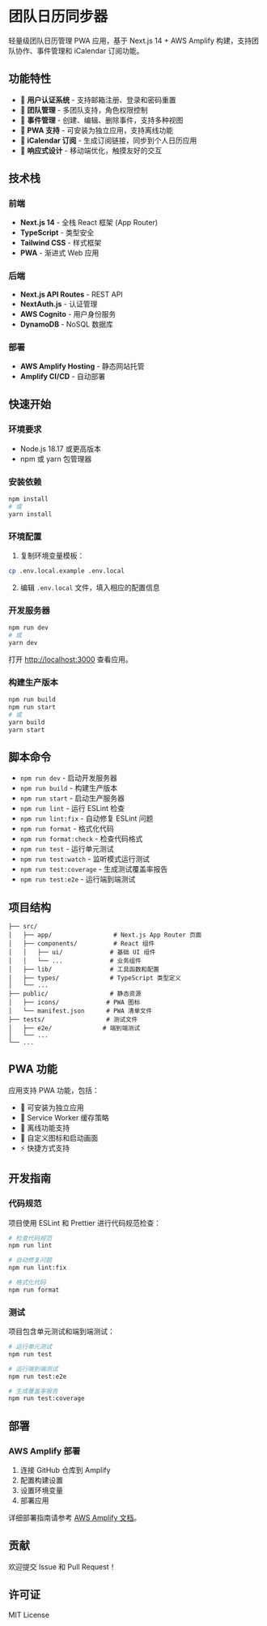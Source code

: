 # 团队日历同步器

轻量级团队日历管理 PWA 应用，基于 Next.js 14 + AWS Amplify 构建，支持团队协作、事件管理和 iCalendar 订阅功能。

## 功能特性

- 🔐 **用户认证系统** - 支持邮箱注册、登录和密码重置
- 👥 **团队管理** - 多团队支持，角色权限控制
- 📅 **事件管理** - 创建、编辑、删除事件，支持多种视图
- 📱 **PWA 支持** - 可安装为独立应用，支持离线功能
- 🔗 **iCalendar 订阅** - 生成订阅链接，同步到个人日历应用
- 📱 **响应式设计** - 移动端优化，触摸友好的交互

## 技术栈

### 前端

- **Next.js 14** - 全栈 React 框架 (App Router)
- **TypeScript** - 类型安全
- **Tailwind CSS** - 样式框架
- **PWA** - 渐进式 Web 应用

### 后端

- **Next.js API Routes** - REST API
- **NextAuth.js** - 认证管理
- **AWS Cognito** - 用户身份服务
- **DynamoDB** - NoSQL 数据库

### 部署

- **AWS Amplify Hosting** - 静态网站托管
- **Amplify CI/CD** - 自动部署

## 快速开始

### 环境要求

- Node.js 18.17 或更高版本
- npm 或 yarn 包管理器

### 安装依赖

```bash
npm install
# 或
yarn install
```

### 环境配置

1. 复制环境变量模板：

```bash
cp .env.local.example .env.local
```

2. 编辑 `.env.local` 文件，填入相应的配置信息

### 开发服务器

```bash
npm run dev
# 或
yarn dev
```

打开 [http://localhost:3000](http://localhost:3000) 查看应用。

### 构建生产版本

```bash
npm run build
npm run start
# 或
yarn build
yarn start
```

## 脚本命令

- `npm run dev` - 启动开发服务器
- `npm run build` - 构建生产版本
- `npm run start` - 启动生产服务器
- `npm run lint` - 运行 ESLint 检查
- `npm run lint:fix` - 自动修复 ESLint 问题
- `npm run format` - 格式化代码
- `npm run format:check` - 检查代码格式
- `npm run test` - 运行单元测试
- `npm run test:watch` - 监听模式运行测试
- `npm run test:coverage` - 生成测试覆盖率报告
- `npm run test:e2e` - 运行端到端测试

## 项目结构

```
├── src/
│   ├── app/                 # Next.js App Router 页面
│   ├── components/          # React 组件
│   │   ├── ui/             # 基础 UI 组件
│   │   └── ...             # 业务组件
│   ├── lib/                # 工具函数和配置
│   ├── types/              # TypeScript 类型定义
│   └── ...
├── public/                 # 静态资源
│   ├── icons/             # PWA 图标
│   └── manifest.json      # PWA 清单文件
├── tests/                 # 测试文件
│   ├── e2e/              # 端到端测试
│   └── ...
└── ...
```

## PWA 功能

应用支持 PWA 功能，包括：

- 📱 可安装为独立应用
- 🔄 Service Worker 缓存策略
- 📴 离线功能支持
- 🎨 自定义图标和启动画面
- ⚡ 快捷方式支持

## 开发指南

### 代码规范

项目使用 ESLint 和 Prettier 进行代码规范检查：

```bash
# 检查代码规范
npm run lint

# 自动修复问题
npm run lint:fix

# 格式化代码
npm run format
```

### 测试

项目包含单元测试和端到端测试：

```bash
# 运行单元测试
npm run test

# 运行端到端测试
npm run test:e2e

# 生成覆盖率报告
npm run test:coverage
```

## 部署

### AWS Amplify 部署

1. 连接 GitHub 仓库到 Amplify
2. 配置构建设置
3. 设置环境变量
4. 部署应用

详细部署指南请参考 [AWS Amplify 文档](https://docs.amplify.aws/)。

## 贡献

欢迎提交 Issue 和 Pull Request！

## 许可证

MIT License
